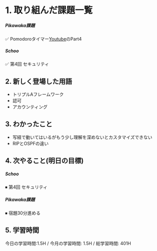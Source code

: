# 1. 取り組んだ課題一覧
##### Pikawaka課題
✅ Pomodoroタイマー[Youtube](https://www.youtube.com/watch?v=lQ-AE-Cm9xE&t=12s&ab_channel=CraigDavison)のPart4

##### Schoo 
✅ 第4回 セキュリティ

## 2. 新しく登場した用語
- トリプルAフレームワーク
- 認可
- アカウンティング
 
## 3. わかったこと
- 写経で動いてはいるがもう少し理解を深めないとカスタマイズできない
- RIPとOSPFの違い
  
## 4. 次やること(明日の目標) 
##### Schoo 
⏹ 第4回 セキュリティ

##### Pikawaka課題
⏹ 宿題30分進める

## 5. 学習時間
今日の学習時間:1.5H / 今月の学習時間: 1.5H / 総学習時間: 401H　
